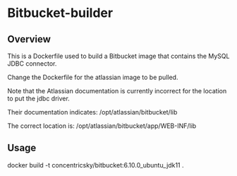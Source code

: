 # Bitbucket-builder

## Overview

This is a Dockerfile used to build a Bitbucket image that contains the MySQL JDBC connector.  

Change the Dockerfile for the atlassian image to be pulled. 

Note that the Atlassian documentation is currently incorrect for the location to put the jdbc driver.  

Their documentation indicates: /opt/atlassian/bitbucket/lib  

The correct location is: /opt/atlassian/bitbucket/app/WEB-INF/lib   

## Usage

docker build -t concentricsky/bitbucket:6.10.0_ubuntu_jdk11 .

